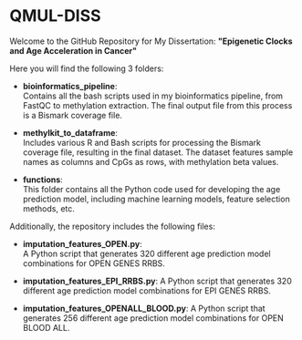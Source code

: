 # QMUL-DISS
Welcome to the GitHub Repository for My Dissertation: **"Epigenetic Clocks and Age Acceleration in Cancer"**

Here you will find the following 3 folders:

- **bioinformatics_pipeline**:  
  Contains all the bash scripts used in my bioinformatics pipeline, from FastQC to methylation extraction. The final output file from this process is a Bismark coverage file.

- **methylkit_to_dataframe**:  
  Includes various R and Bash scripts for processing the Bismark coverage file, resulting in the final dataset. The dataset features sample names as columns and CpGs as rows, with methylation beta values.

- **functions**:  
  This folder contains all the Python code used for developing the age prediction model, including machine learning models, feature selection methods, etc.

Additionally, the repository includes the following files:

- **imputation_features_OPEN.py**:  
  A Python script that generates 320 different age prediction model combinations for OPEN GENES RRBS.

- **imputation_features_EPI_RRBS.py**:
   A Python script that generates 320 different age prediction model combinations for EPI GENES RRBS.
  
- **imputation_features_OPENALL_BLOOD.py**:
   A Python script that generates 256 different age prediction model combinations for OPEN BLOOD ALL.
 



